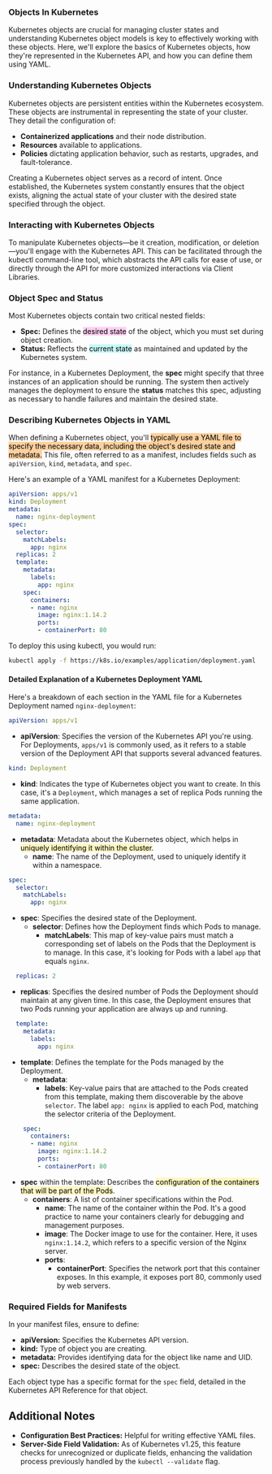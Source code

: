 ### Objects In Kubernetes

Kubernetes objects are crucial for managing cluster states and understanding Kubernetes object models is key to effectively working with these objects. Here, we'll explore the basics of Kubernetes objects, how they're represented in the Kubernetes API, and how you can define them using YAML.

### Understanding Kubernetes Objects

Kubernetes objects are persistent entities within the Kubernetes ecosystem. These objects are instrumental in representing the state of your cluster. They detail the configuration of:

- **Containerized applications** and their node distribution.
- **Resources** available to applications.
- **Policies** dictating application behavior, such as restarts, upgrades, and fault-tolerance.

Creating a Kubernetes object serves as a record of intent. Once established, the Kubernetes system constantly ensures that the object exists, aligning the actual state of your cluster with the desired state specified through the object.

### Interacting with Kubernetes Objects

To manipulate Kubernetes objects—be it creation, modification, or deletion—you'll engage with the Kubernetes API. This can be facilitated through the kubectl command-line tool, which abstracts the API calls for ease of use, or directly through the API for more customized interactions via Client Libraries.

### Object Spec and Status

Most Kubernetes objects contain two critical nested fields:

- **Spec:** Defines the <mark style="background: #FFB8EBA6;">desired state</mark> of the object, which you must set during object creation.
- **Status:** Reflects the <mark style="background: #ABF7F7A6;">current state</mark> as maintained and updated by the Kubernetes system.

For instance, in a Kubernetes Deployment, the **spec** might specify that three instances of an application should be running. The system then actively manages the deployment to ensure the **status** matches this spec, adjusting as necessary to handle failures and maintain the desired state.

### Describing Kubernetes Objects in YAML

When defining a Kubernetes object, you'll <mark style="background: #FFB86CA6;">typically use a YAML file to specify the necessary data, including the object's desired state and metadata.</mark> This file, often referred to as a manifest, includes fields such as `apiVersion`, `kind`, `metadata`, and `spec`.

Here's an example of a YAML manifest for a Kubernetes Deployment:

```yaml
apiVersion: apps/v1
kind: Deployment
metadata:
  name: nginx-deployment
spec:
  selector:
    matchLabels:
      app: nginx
  replicas: 2
  template:
    metadata:
      labels:
        app: nginx
    spec:
      containers:
      - name: nginx
        image: nginx:1.14.2
        ports:
        - containerPort: 80
```

To deploy this using kubectl, you would run:

```bash
kubectl apply -f https://k8s.io/examples/application/deployment.yaml
```

#### Detailed Explanation of a Kubernetes Deployment YAML

Here's a breakdown of each section in the YAML file for a Kubernetes Deployment named `nginx-deployment`:

```yaml
apiVersion: apps/v1
```
- **apiVersion**: Specifies the version of the Kubernetes API you're using. For Deployments, `apps/v1` is commonly used, as it refers to a stable version of the Deployment API that supports several advanced features.

```yaml
kind: Deployment
```
- **kind**: Indicates the type of Kubernetes object you want to create. In this case, it's a `Deployment`, which manages a set of replica Pods running the same application.

```yaml
metadata:
  name: nginx-deployment
```
- **metadata**: Metadata about the Kubernetes object, which helps in <mark style="background: #FFF3A3A6;">uniquely identifying it within the cluster</mark>.
  - **name**: The name of the Deployment, used to uniquely identify it within a namespace.

```yaml
spec:
  selector:
    matchLabels:
      app: nginx
```
- **spec**: Specifies the desired state of the Deployment.
  - **selector**: Defines how the Deployment finds which Pods to manage. 
    - **matchLabels**: This map of key-value pairs must match a corresponding set of labels on the Pods that the Deployment is to manage. In this case, it's looking for Pods with a label `app` that equals `nginx`.

```yaml
  replicas: 2
```
- **replicas**: Specifies the desired number of Pods the Deployment should maintain at any given time. In this case, the Deployment ensures that two Pods running your application are always up and running.

```yaml
  template:
    metadata:
      labels:
        app: nginx
```
- **template**: Defines the template for the Pods managed by the Deployment.
  - **metadata**:
    - **labels**: Key-value pairs that are attached to the Pods created from this template, making them discoverable by the above `selector`. The label `app: nginx` is applied to each Pod, matching the selector criteria of the Deployment.

```yaml
    spec:
      containers:
      - name: nginx
        image: nginx:1.14.2
        ports:
        - containerPort: 80
```
- **spec** within the template: Describes the <mark style="background: #FFF3A3A6;">configuration of the containers that will be part of the Pods</mark>.
  - **containers**: A list of container specifications within the Pod.
    - **name**: The name of the container within the Pod. It's a good practice to name your containers clearly for debugging and management purposes.
    - **image**: The Docker image to use for the container. Here, it uses `nginx:1.14.2`, which refers to a specific version of the Nginx server.
    - **ports**:
      - **containerPort**: Specifies the network port that this container exposes. In this example, it exposes port 80, commonly used by web servers.

### Required Fields for Manifests

In your manifest files, ensure to define:

- **apiVersion:** Specifies the Kubernetes API version.
- **kind:** Type of object you are creating.
- **metadata:** Provides identifying data for the object like name and UID.
- **spec:** Describes the desired state of the object.

Each object type has a specific format for the `spec` field, detailed in the Kubernetes API Reference for that object.

## Additional Notes

- **Configuration Best Practices:** Helpful for writing effective YAML files.
- **Server-Side Field Validation:** As of Kubernetes v1.25, this feature checks for unrecognized or duplicate fields, enhancing the validation process previously handled by the `kubectl --validate` flag.
